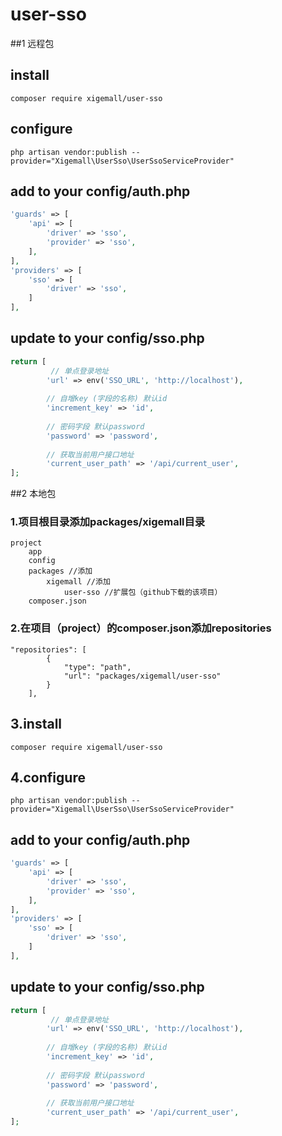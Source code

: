 # user-sso

##1 远程包
## install
`composer require xigemall/user-sso`

## configure
`php artisan vendor:publish --provider="Xigemall\UserSso\UserSsoServiceProvider"`

## add to your config/auth.php
```php
'guards' => [
    'api' => [
        'driver' => 'sso',
        'provider' => 'sso',
    ],
],
'providers' => [
    'sso' => [
        'driver' => 'sso',
    ]
],
```

## update to your config/sso.php
```php
return [
         // 单点登录地址
        'url' => env('SSO_URL', 'http://localhost'),
    
        // 自增key (字段的名称) 默认id
        'increment_key' => 'id',
    
        // 密码字段 默认password
        'password' => 'password',
    
        // 获取当前用户接口地址
        'current_user_path' => '/api/current_user',
];
```

##2 本地包

### 1.项目根目录添加packages/xigemall目录
```$xslt
project 
    app
    config
    packages //添加
        xigemall //添加
            user-sso //扩展包（github下载的该项目）
    composer.json

```

### 2.在项目（project）的composer.json添加repositories

```$php
"repositories": [
        {
            "type": "path",
            "url": "packages/xigemall/user-sso"
        }
    ],

```

## 3.install
`composer require xigemall/user-sso`

## 4.configure
`php artisan vendor:publish --provider="Xigemall\UserSso\UserSsoServiceProvider"`

## add to your config/auth.php
```php
'guards' => [
    'api' => [
        'driver' => 'sso',
        'provider' => 'sso',
    ],
],
'providers' => [
    'sso' => [
        'driver' => 'sso',
    ]
],
```

## update to your config/sso.php
```php
return [
         // 单点登录地址
        'url' => env('SSO_URL', 'http://localhost'),
    
        // 自增key (字段的名称) 默认id
        'increment_key' => 'id',
    
        // 密码字段 默认password
        'password' => 'password',
    
        // 获取当前用户接口地址
        'current_user_path' => '/api/current_user',
];
```